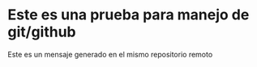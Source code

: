 # Este es una prueba para manejo de git/github

Este es un mensaje generado en el mismo repositorio remoto
